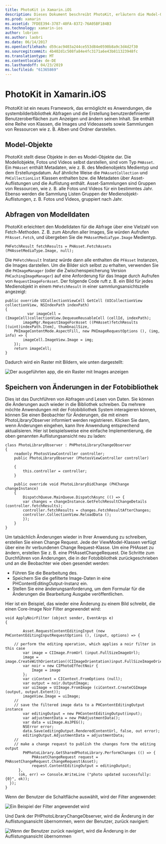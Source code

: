 ```yaml
---
title: PhotoKit in Xamarin.iOS
description: Dieses Dokument beschreibt PhotoKit, erläutern die Model-Objekte, wie Sie Abfragen von Modelldaten, und Speichern von Änderungen an der Fotobibliothek.
ms.prod: xamarin
ms.assetid: 7FDEE394-3787-40FA-8372-76A05BF184B3
ms.technology: xamarin-ios
author: lobrien
ms.author: laobri
ms.date: 06/14/2017
ms.openlocfilehash: d59cac9403a244ce553d84e0590b8a9c3d4d2f30
ms.sourcegitcommit: 4b402d1c508fa84e4fc3171a6e43b811323948fc
ms.translationtype: MT
ms.contentlocale: de-DE
ms.lasthandoff: 04/23/2019
ms.locfileid: "61365869"
---
```

# <a name="photokit-in-xamarinios"></a>PhotoKit in Xamarin.iOS

PhotoKit ist ein neues Framework, das ermöglicht es Anwendungen, die systembilderbibliothek Abfragen und die Erstellung benutzerdefinierter Benutzeroberflächen zum Anzeigen und ändern seinen Inhalt. Sie enthält eine Reihe von Klassen, die Images und Videoassets sowie Sammlungen von Ressourcen wie z. B. Alben und Ordner darstellen.

## <a name="model-objects"></a>Model-Objekte

PhotoKit stellt diese Objekte in den es Model-Objekte dar. Die Modellobjekte, Fotos und Videos selbst darstellen, sind vom Typ `PHAsset`. Ein `PHAsset` enthält Metadaten, wie z. B. des Medienobjekts Medientyp und dem Erstellungsdatum.
Auf ähnliche Weise die `PHAssetCollection` und `PHCollectionList` Klassen enthalten bzw. die Metadaten über Asset-Auflistungen und die Auflistung enthält. Asset-Sammlungen sind Gruppen von Ressourcen, wie z. B. alle Fotos und Videos für ein bestimmtes Jahr. Ebenso werden die Sammlung Listen Gruppen der Medienobjekt-Auflistungen, z. B. Fotos und Videos, gruppiert nach Jahr.

## <a name="querying-model-data"></a>Abfragen von Modelldaten

PhotoKit erleichtert den Modelldaten für die Abfrage über eine Vielzahl von Fetch-Methoden. Z. B. zum Abrufen aller Images, Sie würden Aufrufen `PFAsset.Fetch`, und übergeben Sie die `PHAssetMediaType.Image` Medientyp.

    PHFetchResult fetchResults = PHAsset.FetchAssets (PHAssetMediaType.Image, null);

Die `PHFetchResult` Instanz würde dann alle enthalten die `PFAsset` Instanzen, die Images darstellen. Um die Bilder sich selbst zu erhalten, verwenden Sie die `PHImageManager` (oder die Zwischenspeicherung Version `PHCachingImageManager`) auf eine Anforderung für das Image durch Aufrufen von `RequestImageForAsset`. Der folgende Code ruft z. B. ein Bild für jedes Medienobjekt in einem `PHFetchResult` in einer sammlungsansichtszelle angezeigt:


    public override UICollectionViewCell GetCell (UICollectionView collectionView, NSIndexPath indexPath)
    {
              var imageCell = (ImageCell)collectionView.DequeueReusableCell (cellId, indexPath);
            imageMgr.RequestImageForAsset ((PHAsset)fetchResults [(uint)indexPath.Item], thumbnailSize,
        PHImageContentMode.AspectFill, new PHImageRequestOptions (), (img, info) => {
            imageCell.ImageView.Image = img;
        });
        return imageCell;
    }

Dadurch wird ein Raster mit Bildern, wie unten dargestellt:

![](photokit-images/image4.png "Der ausgeführten app, die ein Raster mit Images anzeigen")
 
## <a name="saving-changes-to-the-photo-library"></a>Speichern von Änderungen in der Fotobibliothek

Dies ist das Durchführen von Abfragen und Lesen von Daten. Sie können die Änderungen auch wieder in die Bibliothek schreiben. Da mehrere möchte Anwendungen mit der Fotobibliothek System interagieren können, können Sie einen Beobachter für Änderungen, die mit einem PhotoLibraryObserver informiert werden registrieren. Klicken Sie dann, wenn Änderungen eingehen, kann Ihre Anwendung entsprechend aktualisieren. Hier ist beispielsweise eine einfache Implementierung, die oben genannten Auflistungsansicht neu zu laden:

    class PhotoLibraryObserver : PHPhotoLibraryChangeObserver
    {
        readonly PhotosViewController controller;
        public PhotoLibraryObserver (PhotosViewController controller)
        
        {
            this.controller = controller;
        }
    
        public override void PhotoLibraryDidChange (PHChange changeInstance)
        {
            DispatchQueue.MainQueue.DispatchAsync (() => {
            var changes = changeInstance.GetFetchResultChangeDetails (controller.fetchResults);
            controller.fetchResults = changes.FetchResultAfterChanges;
            controller.CollectionView.ReloadData ();
            });
        }
    }
    
Um tatsächlich Änderungen wieder in Ihrer Anwendung zu schreiben, erstellen Sie einen Change Request. Jede der ViewModel-Klassen verfügt über eine ihr verbundenen Change Request-Klasse. Um eine PHAsset zu ändern, erstellen Sie z. B. eine PHAssetChangeRequest. Die Schritte zum Durchführen von Änderungen, die in der Fotobibliothek zurückgeschrieben und an die Beobachter wie oben gesendet werden:

-   Führen Sie die Bearbeitung des.
-   Speichern Sie die gefilterte Image-Daten in eine PHContentEditingOutput-Instanz ein.
-   Stellen Sie eine änderungsanforderung, um dem Formular für die Änderungen die Bearbeitung Ausgabe veröffentlichen.

Hier ist ein Beispiel, das wieder eine Änderung zu einem Bild schreibt, die einen Core-Image Noir Filter angewendet wird:

    void ApplyNoirFilter (object sender, EventArgs e)
    {
            
            Asset.RequestContentEditingInput (new PHContentEditingInputRequestOptions (), (input, options) => {
            
        // perform the editing operation, which applies a noir filter in this case
            var image = CIImage.FromUrl (input.FullSizeImageUrl);
            image = image.CreateWithOrientation((CIImageOrientation)input.FullSizeImageOrientation);
            var noir = new CIPhotoEffectNoir {
                Image = image
            };
            var ciContext = CIContext.FromOptions (null);
            var output = noir.OutputImage;
            var uiImage = UIImage.FromImage (ciContext.CreateCGImage (output, output.Extent));
            imageView.Image = uiImage;
        //
        // save the filtered image data to a PHContentEditingOutput instance
            var editingOutput = new PHContentEditingOutput(input);
            var adjustmentData = new PHAdjustmentData();
            var data = uiImage.AsJPEG();
            NSError error;
            data.Save(editingOutput.RenderedContentUrl, false, out error);
            editingOutput.AdjustmentData = adjustmentData;
        //
        // make a change request to publish the changes form the editing output
            PHPhotoLibrary.GetSharedPhotoLibrary.PerformChanges (() => {
                PHAssetChangeRequest request = PHAssetChangeRequest.ChangeRequest(Asset);
                request.ContentEditingOutput = editingOutput;
          },
          (ok, err) => Console.WriteLine ("photo updated successfully: {0}", ok));
      });
    }
    
Wenn der Benutzer die Schaltfläche auswählt, wird der Filter angewendet:

![](photokit-images/image5.png "Ein Beispiel der Filter angewendet wird")
 
Und Dank der PHPhotoLibraryChangeObserver, wird die Änderung in der Auflistungsansicht übernommen, wenn der Benutzer, zurück navigiert:

![](photokit-images/image6.png "Wenn der Benutzer zurück navigiert, wird die Änderung in der Auflistungsansicht übernommen")
